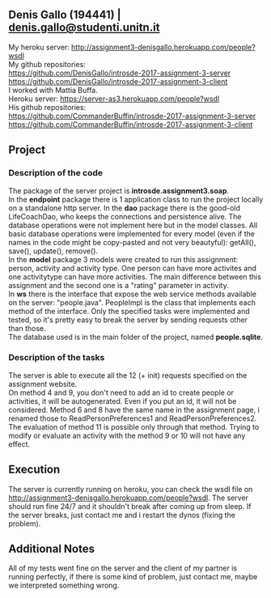 ## Denis Gallo (194441) | denis.gallo@studenti.unitn.it
My heroku server: http://assignment3-denisgallo.herokuapp.com/people?wsdl  
My github repositories:  
https://github.com/DenisGallo/introsde-2017-assignment-3-server  
https://github.com/DenisGallo/introsde-2017-assignment-3-client  
I worked with Mattia Buffa.  
Heroku server: https://server-as3.herokuapp.com/people?wsdl  
His github repositories:  
https://github.com/CommanderBuffin/introsde-2017-assignment-3-server  
https://github.com/CommanderBuffin/introsde-2017-assignment-3-client  

## Project

### Description of the code
The package of the server project is **introsde.assignment3.soap**.  
In the **endpoint** package there is 1 application class to run the project locally on a standalone http server. In the **dao** package there is the good-old LifeCoachDao, who keeps the connections and persistence alive. The database operations were not implement here but in the model classes. All basic database operations were implemented for every model (even if the names in the code might be copy-pasted and not very beautyful): getAll(), save(), update(), remove().  
In the **model** package 3 models were created to run this assignment: person, activity and activity type. One person can have more activites and one activitytype can have more activities. The main difference between this assignment and the second one is a "rating" parameter in activity.  
In **ws** there is the interface that expose the web service methods available on the server: "people.java". PeopleImpl is the class that implements each method of the interface. Only the specified tasks were implemented and tested, so it's pretty easy to break the server by sending requests other than those.  
The database used is in the main folder of the project, named **people.sqlite**.

### Description of the tasks
The server is able to execute all the 12 (+ init) requests specified on the assignment website.  
On method 4 and 9, you don't need to add an id to create people or activities, it will be autogenerated. Even if you put an id, it will not be considered.
Method 6 and 8 have the same name in the assignment page, i renamed those to ReadPersonPreferences1 and ReadPersonPreferences2.
The evaluation of method 11 is possible only through that method. Trying to modify or evaluate an activity with the method 9 or 10 will not have any effect.

## Execution
The server is currently running on heroku, you can check the wsdl file on http://assignment3-denisgallo.herokuapp.com/people?wsdl.
The server should run fine 24/7 and it shouldn't break after coming up from sleep. If the server breaks, just contact me and i restart the dynos (fixing the problem).

## Additional Notes
All of my tests went fine on the server and the client of my partner is running perfectly, if there is some kind of problem, just contact me, maybe we interpreted something wrong.
